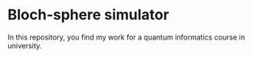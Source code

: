 # Bloch-sphere simulator

In this repository, you find my work for a quantum informatics course in university. 
